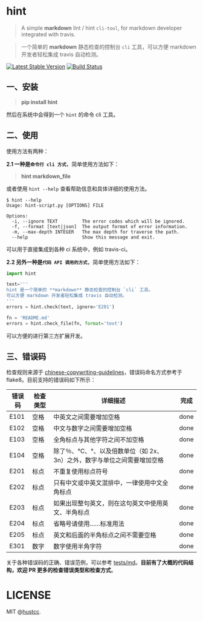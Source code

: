 # hint

> A simple **markdown** lint / hint `cli-tool`, for markdown developer integrated with travis.
 
> 一个简单的 **markdown** 静态检查的控制台 `cli` 工具，可以方便 markdown 开发者轻松集成 travis 自动检测。

[![Latest Stable Version](https://img.shields.io/pypi/v/hint.svg)](https://pypi.python.org/pypi/hint) [![Build Status](https://travis-ci.org/hustcc/hint.svg?branch=master)](https://travis-ci.org/hustcc/hint) 


## 一、安装

> **pip install hint**

然后在系统中会得到一个 `hint` 的命令 cli 工具。


## 二、使用

使用方法有两种：

**2.1 一种是`命令行 cli 方式`**，简单使用方法如下：

> **hint markdown_file**

或者使用 `hint --help` 查看帮助信息和具体详细的使用方法。

```shell
$ hint --help
Usage: hint-script.py [OPTIONS] FILE

Options:
  -i, --ignore TEXT         The error codes which will be ignored.
  -f, --format [text|json]  The output format of error information.
  -m, --max-depth INTEGER   The max depth for traverse the path.
  --help                    Show this message and exit.

```

可以用于直接集成到各种 ci 系统中，例如 travis-ci。

**2.2 另外一种是`代码 API 调用的方式`**，简单使用方法如下：

```py
import hint

text='''
hint 是一个简单的 **markdown** 静态检查的控制台 `cli` 工具。
可以方便 markdown 开发者轻松集成 travis 自动检测。
'''
errors = hint.check(text, ignore='E201')

fn = 'README.md'
errors = hint.check_file(fn, format='text')
```

可以方便的进行第三方扩展开发。


## 三、错误码

检查规则来源于 [chinese-copywriting-guidelines](https://github.com/sparanoid/chinese-copywriting-guidelines)，错误码命名方式参考于 flake8。目前支持的错误码如下所示：

| 错误码 | 检查类型 | 详细描述 | 完成 |
| ------ | ------ | ------ | ------ |
| E101   | 空格 | 中英文之间需要增加空格 | done |
| E102   | 空格 | 中文与数字之间需要增加空格 | done |
| E103   | 空格 | 全角标点与其他字符之间不加空格 | done |
| E104   | 空格 | 除了％、℃、°、以及倍数单位（如 2x、3n）之外，数字与单位之间需要增加空格 | done |
| E201   | 标点 | 不重复使用标点符号 | done |
| E202   | 标点 | 只有中文或中英文混排中，一律使用中文全角标点 | done |
| E203   | 标点 | 如果出现整句英文，则在这句英文中使用英文、半角标点 | done |
| E204   | 标点 | 省略号请使用……标准用法 | done |
| E205   | 标点 | 英文和后面的半角标点之间不需要空格 | done |
| E301   | 数字 | 数字使用半角字符 | done |

关于各种错误码的正确、错误范例，可以参考 [tests/md](tests/md)。**目前有了大概的代码结构，欢迎 PR 更多的检查错误类型和检查方式**。


# LICENSE

MIT @[hustcc](https://github.com/hustcc).
